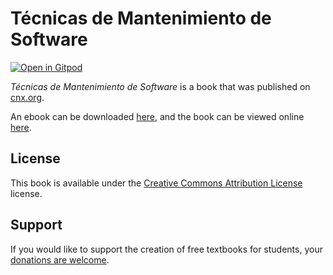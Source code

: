 # Técnicas de Mantenimiento de Software

[![Open in Gitpod](https://gitpod.io/button/open-in-gitpod.svg)](https://gitpod.io/from-referrer/)

_Técnicas de Mantenimiento de Software_ is a book that was published on [cnx.org](https://cnx.org/).

An ebook can be downloaded [here](https://github.com/cnx-user-books/cnxbook-tecnicas-de-mantenimiento-de-software/releases/latest), and the book can be viewed online [here](https://github.com/cnx-user-books/cnxbook-tecnicas-de-mantenimiento-de-software/releases/latest).

## License
This book is available under the [Creative Commons Attribution License](./LICENSE) license.

## Support
If you would like to support the creation of free textbooks for students, your [donations are welcome](https://riceconnect.rice.edu/donation/support-openstax-banner).
